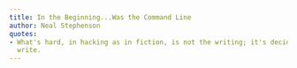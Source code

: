 ```yaml
---
title: In the Beginning...Was the Command Line
author: Neal Stephenson
quotes:
- What's hard, in hacking as in fiction, is not the writing; it's deciding what to
  write.
---
```

